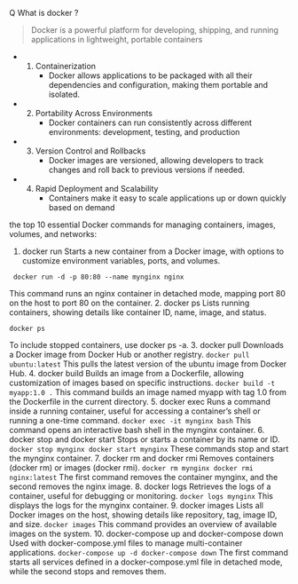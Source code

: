 Q What is docker ?
> Docker is a powerful platform for developing, shipping, and running applications in lightweight, portable containers
* 1. Containerization
     * Docker allows applications to be packaged with all their dependencies and configuration, making them portable 
      and isolated.
* 2. Portability Across Environments
     * Docker containers can run consistently across different environments: development, testing, and production
* 3. Version Control and Rollbacks
     * Docker images are versioned, allowing developers to track changes and roll back to previous versions if needed.
* 4. Rapid Deployment and Scalability
     * Containers make it easy to scale applications up or down quickly based on demand

the top 10 essential Docker commands for managing containers, images, volumes, and networks:

1. docker run
   Starts a new container from a Docker image, with options to customize environment variables, ports, and volumes.
  ```
   docker run -d -p 80:80 --name mynginx nginx 
   ```
   This command runs an nginx container in detached mode, mapping port 80 on the host to port 80 on the container.
2. docker ps
   Lists running containers, showing details like container ID, name, image, and status.
   ```
   docker ps 
   ```
   To include stopped containers, use docker ps -a.
3. docker pull
   Downloads a Docker image from Docker Hub or another registry.
    ```
   docker pull ubuntu:latest
    ```
   This pulls the latest version of the ubuntu image from Docker Hub.
4. docker build
   Builds an image from a Dockerfile, allowing customization of images based on specific instructions.
    ```
   docker build -t myapp:1.0 .
    ```
   This command builds an image named myapp with tag 1.0 from the Dockerfile in the current directory.
5. docker exec
   Runs a command inside a running container, useful for accessing a container’s shell or running a one-time command.
    ```
   docker exec -it mynginx bash
    ```
   This command opens an interactive bash shell in the mynginx container.
6. docker stop and docker start
   Stops or starts a container by its name or ID.
    ```
   docker stop mynginx
   docker start mynginx
    ```
   These commands stop and start the mynginx container.
7. docker rm and docker rmi
   Removes containers (docker rm) or images (docker rmi).
    ```
   docker rm mynginx
   docker rmi nginx:latest
    ```
   The first command removes the container mynginx, and the second removes the nginx image.
8. docker logs
   Retrieves the logs of a container, useful for debugging or monitoring.
    ```
   docker logs mynginx
    ```
   This displays the logs for the mynginx container.
9. docker images
   Lists all Docker images on the host, showing details like repository, tag, image ID, and size.
    ```
   docker images
    ```
   This command provides an overview of available images on the system.
10. docker-compose up and docker-compose down
    Used with docker-compose.yml files to manage multi-container applications.
    ```
    docker-compose up -d
    docker-compose down
     ```
    The first command starts all services defined in a docker-compose.yml file in detached mode, while the second stops and removes them.
